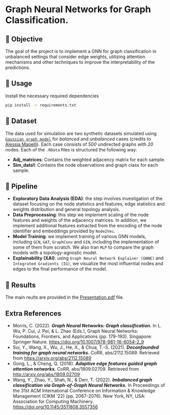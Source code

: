 # Graph Neural Networks for Graph Classification.

## :dart: Objective ##

The goal of the project is to implement a GNN for graph classification in unbalanced settings that consider edge weights, utilizing attention mechanisms and other techniques to improve the interpretability of the predictions.

## :checkered_flag: Usage ##

Install the necessary required dependencies
```bash
pip install -r requirements.txt
```

## :checkered_flag: Dataset
The data used for simulation are two synthetic datasets simulated using [`Gaussian graph model`](https://arxiv.org/pdf/1707.04345) for *balanced* and *unbalanced* cases (credits to [Alessia Mapelli](https://humantechnopole.it/it/people/alessia-mapelli/)). Each case consists of *500* undirected graphs with *20* nodes. Each of the `.RData` files is structured the following way:
- **Adj_matrices**: Contains the weighted adjacency matrix for each sample.
- **Sim_data1**: Contains the node observations and graph class for each sample.
 

## :rocket: Pipeline

- **Exploratory Data Analysis (EDA)**: the step involves investigation of the dataset focusing on the node statistics and features, edge statistics and weights distribution and general topology analysis. 
- **Data Preprocessing**: this step we implement scaling of the node features and weights of the adjacency matrices. In addition, we implement additional features extracted from the encoding of the node identifier and embeddings provided by `Node2Vec`.
- **Model Training**: we implement training of various GNN models, including `GCN`, `GAT`, `GraphConv` and `GIN`, including the implementation of some of them from scratch. We also tran `MLP` to compare the graph models with a topology-agnostic model.
- **Explainability (XAI)**: using `Graph Neural Network Explainer (GNNE)` and `Integrated Gradients (IG)`, we visualize the most influential nodes and edges to the final performance of the model.

## :memo: Results
The main reults are provided in the [Presentation.pdf](Presentation.pdf) file. 


## Extra References

- Morris, C. (2022). ***Graph Neural Networks: Graph classification.*** In L. Wu, P. Cui, J. Pei, & L. Zhao (Eds.), Graph Neural Networks: Foundations, Frontiers, and Applications (pp. 179-193). Singapore: Springer Nature. https://doi.org/10.1007/978-981-16-6054-2_9
- Sui, Y., Wang, X., Wu, J., He, X., & Chua, T.-S. (2021). ***Deconfounded training for graph neural networks.*** CoRR, abs/2112.15089. Retrieved from https://arxiv.org/abs/2112.15089
- Gong, L., & Cheng, Q. (2018). ***Adaptive edge features guided graph attention networks.*** CoRR, abs/1809.02709. Retrieved from http://arxiv.org/abs/1809.02709
- Wang, Y., Zhao, Y., Shah, N., & Derr, T. (2022). ***Imbalanced graph classification via Graph-of-Graph Neural Networks.*** In Proceedings of the 31st ACM International Conference on Information & Knowledge Management (CIKM '22) (pp. 2067-2076). New York, NY, USA: Association for Computing Machinery. https://doi.org/10.1145/3511808.3557356
